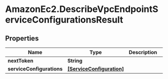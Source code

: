 # AmazonEc2.DescribeVpcEndpointServiceConfigurationsResult

## Properties

Name | Type | Description | Notes
------------ | ------------- | ------------- | -------------
**nextToken** | **String** |  | [optional] 
**serviceConfigurations** | [**[ServiceConfiguration]**](ServiceConfiguration.md) |  | [optional] 


